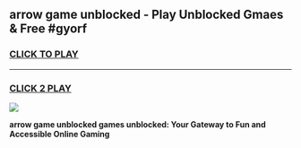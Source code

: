 
## arrow game unblocked - Play Unblocked Gmaes & Free #gyorf
<h3>
<a href="https://premium.freeplayer.one?title=arrow_game_unblocked&ref=03M">CLICK TO PLAY</a></h3>
<hr>

<h3>
<a href="https://premium.freeplayer.one?title=arrow_game_unblocked&ref=03M">CLICK 2 PLAY</a>
  
</h3>

<a href="https://premium.freeplayer.one?title=arrow_game_unblocked&ref=03M"><img src="https://clearcache.store/games.png"></a>


**arrow game unblocked games unblocked: Your Gateway to Fun and Accessible Online Gaming**
